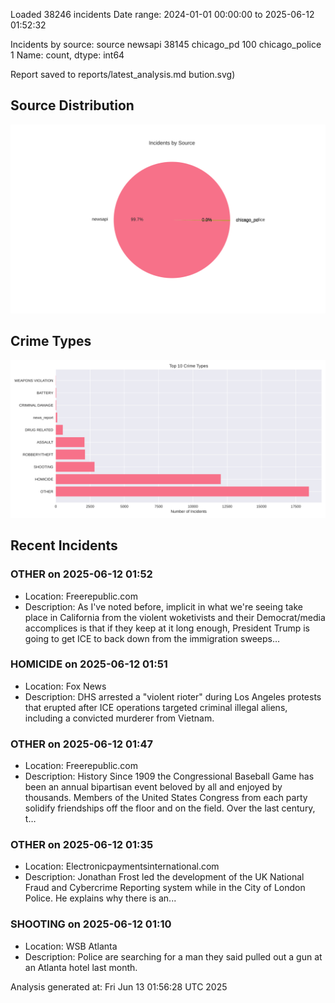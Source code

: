 
Loaded 38246 incidents
Date range: 2024-01-01 00:00:00 to 2025-06-12 01:52:32

Incidents by source:
source
newsapi           38145
chicago_pd          100
chicago_police        1
Name: count, dtype: int64

Report saved to reports/latest_analysis.md
bution.svg)

## Source Distribution
![Source Distribution](images/source_distribution.svg)

## Crime Types
![Crime Types](images/crime_types.svg)

## Recent Incidents

### OTHER on 2025-06-12 01:52
- Location: Freerepublic.com
- Description: As I've noted before, implicit in what we're seeing take place in California from the violent woketivists and their Democrat/media accomplices is that if they keep at it long enough, President Trump is going to get ICE to back down from the immigration sweeps…


### HOMICIDE on 2025-06-12 01:51
- Location: Fox News
- Description: DHS arrested a "violent rioter" during Los Angeles protests that erupted after ICE operations targeted criminal illegal aliens, including a convicted murderer from Vietnam.


### OTHER on 2025-06-12 01:47
- Location: Freerepublic.com
- Description: History Since 1909 the Congressional Baseball Game has been an annual bipartisan event beloved by all and enjoyed by thousands. Members of the United States Congress from each party solidify friendships off the floor and on the field. Over the last century, t…


### OTHER on 2025-06-12 01:35
- Location: Electronicpaymentsinternational.com
- Description: Jonathan Frost led the development of the UK National Fraud and Cybercrime Reporting system while in the City of London Police. He explains why there is an...


### SHOOTING on 2025-06-12 01:10
- Location: WSB Atlanta
- Description: Police are searching for a man they said pulled out a gun at an Atlanta hotel last month.

Analysis generated at: Fri Jun 13 01:56:28 UTC 2025

